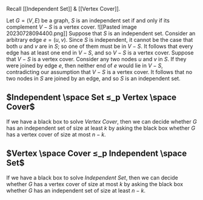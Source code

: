 Recall [[Independent Set]] & [[Vertex Cover]].

Let $G = (V , E)$ be a graph, $S$ is an independent set if and only if its complement $V-S$ is a vertex cover.
![[Pasted image 20230728094400.png]]
Suppose that $S$ is an independent set. Consider an arbitrary edge $e = (u, v)$. Since $S$ is independent, it cannot be the case that both $u$ and $v$ are in $S$; so one of them must be in $V − S$. It follows that every edge has at least one end in $V − S$, and so $V − S$ is a vertex cover.
Suppose that $V − S$ is a vertex cover. Consider any two nodes $u$ and $v$ in $S$. If they were joined by edge $e$, then neither end of $e$ would lie in $V − S$, contradicting our assumption that $V − S$ is a vertex cover. It follows that no two nodes in $S$ are joined by an edge, and so $S$ is an independent set.
## $Independent \space Set ≤_p Vertex \space Cover$
If we have a black box to solve *Vertex Cover*, then we can decide whether $G$ has an independent set of size at least $k$ by asking the black box whether $G$ has a vertex cover of size at most $n − k$.
## $Vertex \space Cover ≤_p Independent \space Set$
If we have a black box to solve *Independent Set*, then we can decide whether *G* has a vertex cover of size at most $k$ by asking the black box whether $G$ has an independent set of size at least $n − k$.
